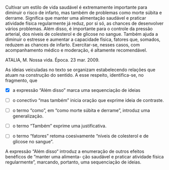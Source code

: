 

Cultivar um estilo de vida saudável é extremamente importante para diminuir o risco de infarto, mas também de problemas como morte súbita e derrame. Significa que manter uma alimentação saudável e praticar atividade física regularmente já reduz, por si só, as chances de desenvolver vários problemas. Além disso, é importante para o controle da pressão arterial, dos níveis de colesterol e de glicose no sangue. Também ajuda a diminuir o estresse e aumentar a capacidade física, fatores que, somados, reduzem as chances de infarto. Exercitar-se, nesses casos, com acompanhamento médico e moderação, é altamente recomendável.

ATALIA, M. Nossa vida. Época. 23 mar. 2009.

As ideias veiculadas no texto se organizam estabelecendo relações que atuam na construção do sentido. A esse respeito, identifica-se, no fragmento, que



- [x] a expressão “Além disso” marca uma sequenciação de ideias
- [ ] o conectivo “mas também” inicia oração que exprime ideia de contraste.
- [ ] o termo “como”, em “como morte súbita e derrame”, introduz uma generalização.
- [ ] o termo “Também” exprime uma justificativa.
- [ ] o termo “fatores” retoma coesivamente “níveis de colesterol e de glicose no sangue”.


A expressão “Além disso“ introduz a enumeração de outros efeitos benéficos de ”manter uma alimenta- ção saudável e praticar atividade física regularmente”, marcando, portanto, uma sequenciação de ideias.
